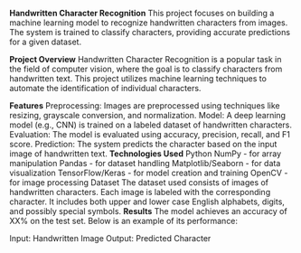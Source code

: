**Handwritten Character Recognition**
This project focuses on building a machine learning model to recognize handwritten characters from images. The system is trained to classify characters, providing accurate predictions for a given dataset.

**Project Overview**
Handwritten Character Recognition is a popular task in the field of computer vision, where the goal is to classify characters from handwritten text. This project utilizes machine learning techniques to automate the identification of individual characters.

**Features**
Preprocessing: Images are preprocessed using techniques like resizing, grayscale conversion, and normalization.
Model: A deep learning model (e.g., CNN) is trained on a labeled dataset of handwritten characters.
Evaluation: The model is evaluated using accuracy, precision, recall, and F1 score.
Prediction: The system predicts the character based on the input image of handwritten text.
**Technologies Used**
Python
NumPy - for array manipulation
Pandas - for dataset handling
Matplotlib/Seaborn - for data visualization
TensorFlow/Keras - for model creation and training
OpenCV - for image processing
Dataset
The dataset used consists of images of handwritten characters. Each image is labeled with the corresponding character. It includes both upper and lower case English alphabets, digits, and possibly special symbols.
**Results**
The model achieves an accuracy of XX% on the test set. Below is an example of its performance:

Input: Handwritten Image
Output: Predicted Character
